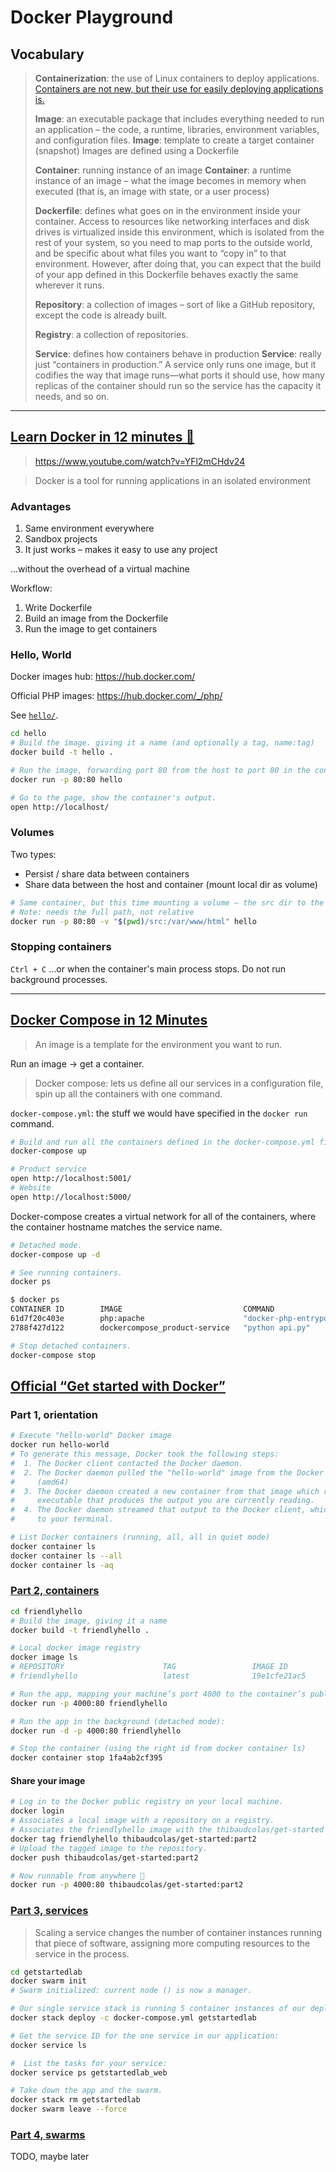 # Docker Playground

## Vocabulary

> **Containerization**: the use of Linux containers to deploy applications.
> [Containers are not new, but their use for easily deploying applications is.](https://docs.docker.com/get-started/)
>
> **Image**: an executable package that includes everything needed to run an application – the code, a runtime, libraries, environment variables, and configuration files.
> **Image**: template to create a target container (snapshot)
> Images are defined using a Dockerfile
>
> **Container**: running instance of an image
> **Container**: a runtime instance of an image – what the image becomes in memory when executed (that is, an image with state, or a user process)
>
> **Dockerfile**: defines what goes on in the environment inside your container.
> Access to resources like networking interfaces and disk drives is virtualized inside this environment, which is isolated from the rest of your system, so you need to map ports to the outside world, and be specific about what files you want to “copy in” to that environment.
> However, after doing that, you can expect that the build of your app defined in this Dockerfile behaves exactly the same wherever it runs.
>
> **Repository**: a collection of images – sort of like a GitHub repository, except the code is already built.
>
> **Registry**: a collection of repositories.
>
> **Service**: defines how containers behave in production
> **Service**: really just “containers in production.” A service only runs one image, but it codifies the way that image runs—what ports it should use, how many replicas of the container should run so the service has the capacity it needs, and so on.

---

## [Learn Docker in 12 minutes 🐳](https://www.youtube.com/watch?v=YFl2mCHdv24)

> https://www.youtube.com/watch?v=YFl2mCHdv24

> Docker is a tool for running applications in an isolated environment

### Advantages

1.  Same environment everywhere
2.  Sandbox projects
3.  It just works – makes it easy to use any project

…without the overhead of a virtual machine

Workflow:

1.  Write Dockerfile
2.  Build an image from the Dockerfile
3.  Run the image to get containers

### Hello, World

Docker images hub: https://hub.docker.com/

Official PHP images: https://hub.docker.com/_/php/

See [`hello/`](hello/).

```sh
cd hello
# Build the image. giving it a name (and optionally a tag, name:tag)
docker build -t hello .

# Run the image, forwarding port 80 from the host to port 80 in the container
docker run -p 80:80 hello

# Go to the page, show the container's output.
open http://localhost/
```

### Volumes

Two types:

* Persist / share data between containers
* Share data between the host and container (mount local dir as volume)

```sh
# Same container, but this time mounting a volume – the src dir to the container’s /var/www/html.
# Note: needs the full path, not relative
docker run -p 80:80 -v "$(pwd)/src:/var/www/html" hello
```

### Stopping containers

`Ctrl + C` …or when the container's main process stops. Do not run background processes.

---

## [Docker Compose in 12 Minutes](https://www.youtube.com/watch?v=Qw9zlE3t8Ko)

> An image is a template for the environment you want to run.

Run an image -> get a container.

> Docker compose: lets us define all our services in a configuration file, spin up all the containers with one command.

`docker-compose.yml`: the stuff we would have specified in the `docker run` command.

```sh
# Build and run all the containers defined in the docker-compose.yml file.
docker-compose up

# Product service
open http://localhost:5001/
# Website
open http://localhost:5000/
```

Docker-compose creates a virtual network for all of the containers, where the container hostname matches the service name.

```sh
# Detached mode.
docker-compose up -d

# See running containers.
docker ps

$ docker ps
CONTAINER ID        IMAGE                           COMMAND                  CREATED              STATUS              PORTS                                            NAMES
61d7f20c403e        php:apache                      "docker-php-entrypoi…"   About a minute ago   Up 14 seconds       0.0.0.0:5000->80/tcp                             dockercompose_website_1
2788f427d122        dockercompose_product-service   "python api.py"          44 minutes ago       Up 15 seconds       0.0.0.0:5001->80/tcp                             dockercompose_product-service_1

# Stop detached containers.
docker-compose stop
```

## [Official “Get started with Docker”](https://docs.docker.com/get-started)

### Part 1, orientation

```sh
# Execute "hello-world" Docker image
docker run hello-world
# To generate this message, Docker took the following steps:
#  1. The Docker client contacted the Docker daemon.
#  2. The Docker daemon pulled the "hello-world" image from the Docker Hub.
#     (amd64)
#  3. The Docker daemon created a new container from that image which runs the
#     executable that produces the output you are currently reading.
#  4. The Docker daemon streamed that output to the Docker client, which sent it
#     to your terminal.

# List Docker containers (running, all, all in quiet mode)
docker container ls
docker container ls --all
docker container ls -aq
```

### [Part 2, containers](https://docs.docker.com/get-started/part2/)

```sh
cd friendlyhello
# Build the image, giving it a name
docker build -t friendlyhello .

# Local docker image registry
docker image ls
# REPOSITORY                      TAG                 IMAGE ID            CREATED             SIZE
# friendlyhello                   latest              19e1cfe21ac5        6 seconds ago       150MB

# Run the app, mapping your machine’s port 4000 to the container’s published port 80 using -p:
docker run -p 4000:80 friendlyhello

# Run the app in the background (detached mode):
docker run -d -p 4000:80 friendlyhello

# Stop the container (using the right id from docker container ls)
docker container stop 1fa4ab2cf395
```

#### Share your image

```sh
# Log in to the Docker public registry on your local machine.
docker login
# Associates a local image with a repository on a registry.
# Associates the friendlyhello image with the thibaudcolas/get-started repository, currently as tag part2
docker tag friendlyhello thibaudcolas/get-started:part2
# Upload the tagged image to the repository.
docker push thibaudcolas/get-started:part2

# Now runnable from anywhere 🌈
docker run -p 4000:80 thibaudcolas/get-started:part2
```

### [Part 3, services](https://docs.docker.com/get-started/part3/)

> Scaling a service changes the number of container instances running that piece of software, assigning more computing resources to the service in the process.

```sh
cd getstartedlab
docker swarm init
# Swarm initialized: current node () is now a manager.

# Our single service stack is running 5 container instances of our deployed image on one host. Let’s investigate.
docker stack deploy -c docker-compose.yml getstartedlab

# Get the service ID for the one service in our application:
docker service ls

#  List the tasks for your service:
docker service ps getstartedlab_web

# Take down the app and the swarm.
docker stack rm getstartedlab
docker swarm leave --force
```

### [Part 4, swarms](https://docs.docker.com/get-started/part4/)

TODO, maybe later

